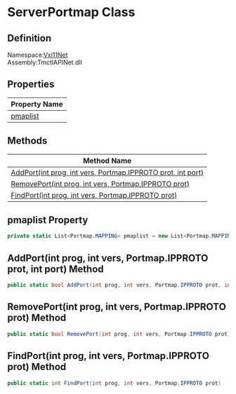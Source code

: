 # ServerPortmap Class

## Definition
Namespace:[Vxi11Net](../Vxi11Net.md)<BR>
Assembly:TmctlAPINet.dll

## Properties

|Property Name|
|---|
|[pmaplist](#pmaplist-Property)|

## Methods

|Method Name|
|---|
|[AddPort(int prog, int vers, Portmap.IPPROTO prot, int port)](#AddPortint-prog-int-vers-PortmapIPPROTO-prot-int-port-Method)|
|[RemovePort(int prog, int vers, Portmap.IPPROTO prot)](#RemovePortint-prog-int-vers-PortmapIPPROTO-prot-Method)|
|[FindPort(int prog, int vers, Portmap.IPPROTO prot)](#FindPortint-prog-int-vers-PortmapIPPROTO-prot-Method)|

## pmaplist Property
```C#
private static List<Portmap.MAPPING> pmaplist = new List<Portmap.MAPPING>();
```
## AddPort(int prog, int vers, Portmap.IPPROTO prot, int port) Method
```C#
public static bool AddPort(int prog, int vers, Portmap.IPPROTO prot, int port)
```
## RemovePort(int prog, int vers, Portmap.IPPROTO prot) Method
```C#
public static bool RemovePort(int prog, int vers, Portmap.IPPROTO prot)
```
## FindPort(int prog, int vers, Portmap.IPPROTO prot) Method
```C#
public static int FindPort(int prog, int vers, Portmap.IPPROTO prot)
```
